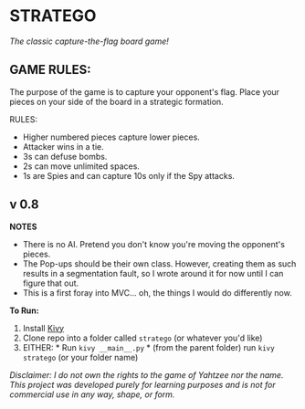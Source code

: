 # STRATEGO
*The classic capture-the-flag board game!*



GAME RULES:
-----------
The purpose of the game is to capture your opponent's flag.
Place your pieces on your side of the board in a strategic formation.

RULES:
  * Higher numbered pieces capture lower pieces.
  * Attacker wins in a tie.
  * 3s can defuse bombs.
  * 2s can move unlimited spaces.
  * 1s are Spies and can capture 10s only if the Spy attacks.

v 0.8
-----------
**NOTES**
  * There is no AI. Pretend you don't know you're moving the opponent's pieces.
  * The Pop-ups should be their own class. However, creating them as such results in a segmentation fault, so I wrote around it for now until I can figure that out.
  * This is a first foray into MVC... oh, the things I would do differently now.

**To Run:**
  1. Install [Kivy](https://kivy.org/#download)
  2. Clone repo into a folder called `stratego` (or whatever you'd like)
  3. EITHER:
    * Run `kivy __main__.py`
    * (from the parent folder) run `kivy stratego` (or your folder name)




*Disclaimer: I do not own the rights to the game of Yahtzee nor the name. This project was developed purely for learning purposes and is not for commercial use in any way, shape, or form.*
